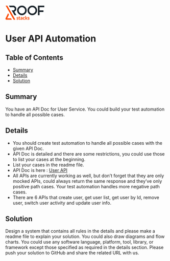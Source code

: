 ![RoofStacks Logo](../../roofstacks-logo.png)

# User API Automation

## Table of Contents
- [Summary](#summary)
- [Details](#details)
- [Solution](#solution)

## Summary
You have an API Doc for User Service. You could build your test automation to handle all possible cases.

## Details
- You should create test automation to handle all possible cases with the given API Doc.
- API Doc is detailed and there are some restrictions, you could use those to list your cases at the beginning.
- List your cases in the readme file.
- API Doc is here : [User API](https://documenter.getpostman.com/view/10044263/UVeAto3e) 
- All APIs are currently working as well, but don’t forget that they are only mocked APIs, could always return the same response and they’ve only positive path cases. Your test automation handles more negative path cases.
- There are 6 APIs that create user, get user list, get user by Id, remove user, switch user activity and update user info.

## Solution
Design a system that contains all rules in the details and please make a readme file to explain your solution. You could also draw diagrams and flow charts. You could use any software language, platform, tool, library, or framework except those specified as required in the details section. Please push your solution to GitHub and share the related URL with us.